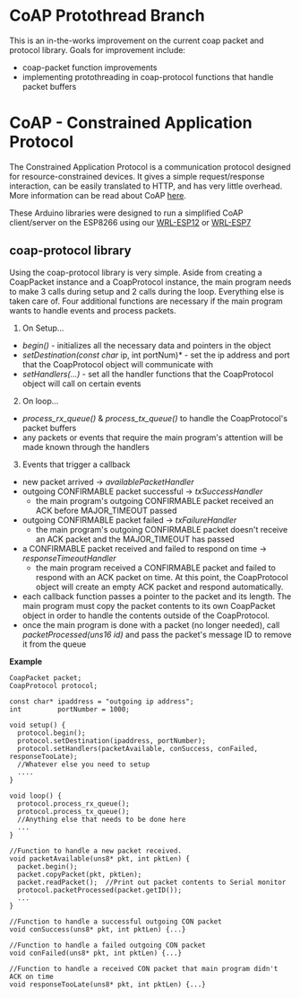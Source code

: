 # CoAP Protothread Branch
This is an in-the-works improvement on the current coap packet and protocol library. Goals for improvement include:
 * coap-packet function improvements
 * implementing protothreading in coap-protocol functions that handle packet buffers 
 

# CoAP - Constrained Application Protocol 
The Constrained Application Protocol is a communication protocol designed for resource-constrained devices. It gives a simple request/response interaction, can be easily translated to HTTP, and has very little overhead. More information can be read about CoAP <a href="https://tools.ietf.org/html/rfc7252">here</a>.

These Arduino libraries were designed to run a simplified CoAP client/server on the ESP8266 using our <a href="http://www.embeddedadventures.com/esp8266_wifi_module_wrl-esp12e.html">WRL-ESP12</a> or <a href="http://www.embeddedadventures.com/esp8266_wifi_module_wrl-esp7.html">WRL-ESP7</a>

## coap-protocol library

Using the coap-protocol library is very simple. Aside from creating a CoapPacket instance and a CoapProtocol instance, the main program needs to make 3 calls during setup and 2 calls during the loop. Everything else is taken care of. Four additional functions are necessary if the main program wants to handle events and process packets. 

1. On Setup...
  * *begin()* - initializes all the necessary data and pointers in the object
  * *setDestination(const char* ip, int portNum)* - set the ip address and port that the CoapProtocol object will communicate with
  * *setHandlers(...)*  - set all the handler functions that the CoapProtocol object will call on certain events
2. On loop...
  * *process_rx_queue()* & *process_tx_queue()* to handle the CoapProtocol's packet buffers
  * any packets or events that require the main program's attention will be made known through the handlers
3. Events that trigger a callback
  * new packet arrived -> *availablePacketHandler*
  * outgoing CONFIRMABLE packet successful -> *txSuccessHandler*
    * the main program's outgoing CONFIRMABLE packet received an ACK before MAJOR_TIMEOUT passed
  * outgoing CONFIRMABLE packet failed -> *txFailureHandler*
    * the main program's outgoing CONFIRMABLE packet doesn't receive an ACK packet and the MAJOR_TIMEOUT has passed
  * a CONFIRMABLE packet received and failed to respond on time -> *responseTimeoutHandler*
    * the main program received a CONFIRMABLE packet and failed to respond with an ACK packet on time. At this point, the CoapProtocol object will create an empty ACK packet and respond automatically.
  * each callback function passes a pointer to the packet and its length. The main program must copy the packet contents to its own CoapPacket object in order to handle the contents outside of the CoapProtocol.
  * once the main program is done with a packet (no longer needed), call *packetProcessed(uns16 id)* and pass the packet's message ID to remove it from the queue

**Example**
```
CoapPacket packet;
CoapProtocol protocol;

const char* ipaddress = "outgoing ip address";
int         portNumber = 1000;

void setup() {
  protocol.begin();
  protocol.setDestination(ipaddress, portNumber);
  protocol.setHandlers(packetAvailable, conSuccess, conFailed, responseTooLate);
  //Whatever else you need to setup 
  ....
}

void loop() {
  protocol.process_rx_queue();
  protocol.process_tx_queue();
  //Anything else that needs to be done here
  ...
}

//Function to handle a new packet received.
void packetAvailable(uns8* pkt, int pktLen) {
  packet.begin();
  packet.copyPacket(pkt, pktLen);
  packet.readPacket();  //Print out packet contents to Serial monitor
  protocol.packetProcessed(packet.getID());
  ...
}

//Function to handle a successful outgoing CON packet
void conSuccess(uns8* pkt, int pktLen) {...}

//Function to handle a failed outgoing CON packet
void conFailed(uns8* pkt, int pktLen) {...}

//Function to handle a received CON packet that main program didn't ACK on time
void responseTooLate(uns8* pkt, int pktLen) {...}
```



